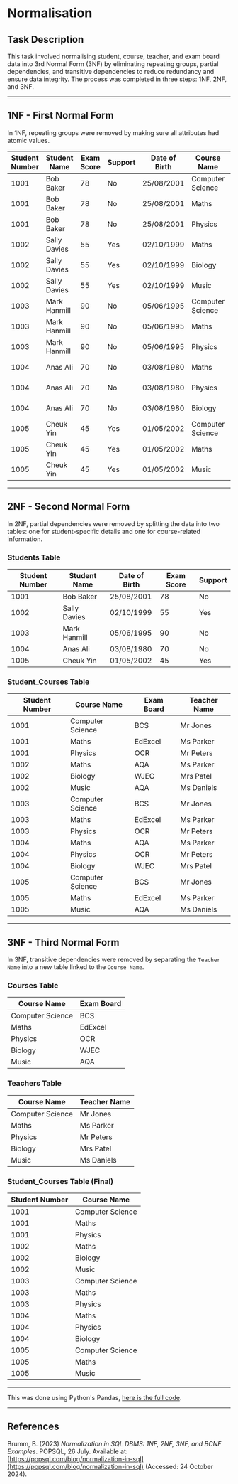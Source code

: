 # Normalisation

## Task Description
This task involved normalising student, course, teacher, and exam board data into 3rd Normal Form (3NF) by eliminating repeating groups, partial dependencies, and transitive dependencies to reduce redundancy and ensure data integrity. The process was completed in three steps: 1NF, 2NF, and 3NF.

---

## 1NF - First Normal Form
In 1NF, repeating groups were removed by making sure all attributes had atomic values.

| Student Number | Student Name  | Exam Score | Support | Date of Birth | Course Name      | Exam Board | Teacher Name |
|----------------|---------------|------------|---------|---------------|------------------|------------|--------------|
| 1001           | Bob Baker     | 78         | No      | 25/08/2001    | Computer Science | BCS        | Mr Jones     |
| 1001           | Bob Baker     | 78         | No      | 25/08/2001    | Maths            | EdExcel    | Ms Parker    |
| 1001           | Bob Baker     | 78         | No      | 25/08/2001    | Physics          | OCR        | Mr Peters    |
| 1002           | Sally Davies  | 55         | Yes     | 02/10/1999    | Maths            | AQA        | Ms Parker    |
| 1002           | Sally Davies  | 55         | Yes     | 02/10/1999    | Biology          | WJEC       | Mrs Patel    |
| 1002           | Sally Davies  | 55         | Yes     | 02/10/1999    | Music            | AQA        | Ms Daniels   |
| 1003           | Mark Hanmill  | 90         | No      | 05/06/1995    | Computer Science | BCS        | Mr Jones     |
| 1003           | Mark Hanmill  | 90         | No      | 05/06/1995    | Maths            | EdExcel    | Ms Parker    |
| 1003           | Mark Hanmill  | 90         | No      | 05/06/1995    | Physics          | OCR        | Mr Peters    |
| 1004           | Anas Ali      | 70         | No      | 03/08/1980    | Maths            | AQA        | Ms Parker    |
| 1004           | Anas Ali      | 70         | No      | 03/08/1980    | Physics          | OCR        | Mr Peters    |
| 1004           | Anas Ali      | 70         | No      | 03/08/1980    | Biology          | WJEC       | Mrs Patel    |
| 1005           | Cheuk Yin     | 45         | Yes     | 01/05/2002    | Computer Science | BCS        | Mr Jones     |
| 1005           | Cheuk Yin     | 45         | Yes     | 01/05/2002    | Maths            | EdExcel    | Ms Parker    |
| 1005           | Cheuk Yin     | 45         | Yes     | 01/05/2002    | Music            | AQA        | Ms Daniels   |

---

## 2NF - Second Normal Form
In 2NF, partial dependencies were removed by splitting the data into two tables: one for student-specific details and one for course-related information.

### Students Table

| Student Number | Student Name   | Date of Birth | Exam Score | Support |
|----------------|----------------|---------------|------------|---------|
| 1001           | Bob Baker      | 25/08/2001    | 78         | No      |
| 1002           | Sally Davies   | 02/10/1999    | 55         | Yes     |
| 1003           | Mark Hanmill   | 05/06/1995    | 90         | No      |
| 1004           | Anas Ali       | 03/08/1980    | 70         | No      |
| 1005           | Cheuk Yin      | 01/05/2002    | 45         | Yes     |

### Student_Courses Table

| Student Number | Course Name      | Exam Board | Teacher Name |
|----------------|------------------|------------|--------------|
| 1001           | Computer Science | BCS        | Mr Jones     |
| 1001           | Maths            | EdExcel    | Ms Parker    |
| 1001           | Physics          | OCR        | Mr Peters    |
| 1002           | Maths            | AQA        | Ms Parker    |
| 1002           | Biology          | WJEC       | Mrs Patel    |
| 1002           | Music            | AQA        | Ms Daniels   |
| 1003           | Computer Science | BCS        | Mr Jones     |
| 1003           | Maths            | EdExcel    | Ms Parker    |
| 1003           | Physics          | OCR        | Mr Peters    |
| 1004           | Maths            | AQA        | Ms Parker    |
| 1004           | Physics          | OCR        | Mr Peters    |
| 1004           | Biology          | WJEC       | Mrs Patel    |
| 1005           | Computer Science | BCS        | Mr Jones     |
| 1005           | Maths            | EdExcel    | Ms Parker    |
| 1005           | Music            | AQA        | Ms Daniels   |

---

## 3NF - Third Normal Form
In 3NF, transitive dependencies were removed by separating the `Teacher Name` into a new table linked to the `Course Name`.

### Courses Table

| Course Name      | Exam Board |
|------------------|------------|
| Computer Science | BCS        |
| Maths            | EdExcel    |
| Physics          | OCR        |
| Biology          | WJEC       |
| Music            | AQA        |

### Teachers Table

| Course Name      | Teacher Name |
|------------------|--------------|
| Computer Science | Mr Jones     |
| Maths            | Ms Parker    |
| Physics          | Mr Peters    |
| Biology          | Mrs Patel    |
| Music            | Ms Daniels   |

### Student_Courses Table (Final)

| Student Number | Course Name      |
|----------------|------------------|
| 1001           | Computer Science |
| 1001           | Maths            |
| 1001           | Physics          |
| 1002           | Maths            |
| 1002           | Biology          |
| 1002           | Music            |
| 1003           | Computer Science |
| 1003           | Maths            |
| 1003           | Physics          |
| 1004           | Maths            |
| 1004           | Physics          |
| 1004           | Biology          |
| 1005           | Computer Science |
| 1005           | Maths            |
| 1005           | Music            |

---

This was done using Python's Pandas, [here is the full code](Deciphering_Big_Data/Individual_Work/Normalisation/normalisation.py).

---

## References

Brumm, B. (2023) *Normalization in SQL DBMS: 1NF, 2NF, 3NF, and BCNF Examples*. POPSQL, 26 July. Available at: [https://popsql.com/blog/normalization-in-sql](https://popsql.com/blog/normalization-in-sql) (Accessed: 24 October 2024).
